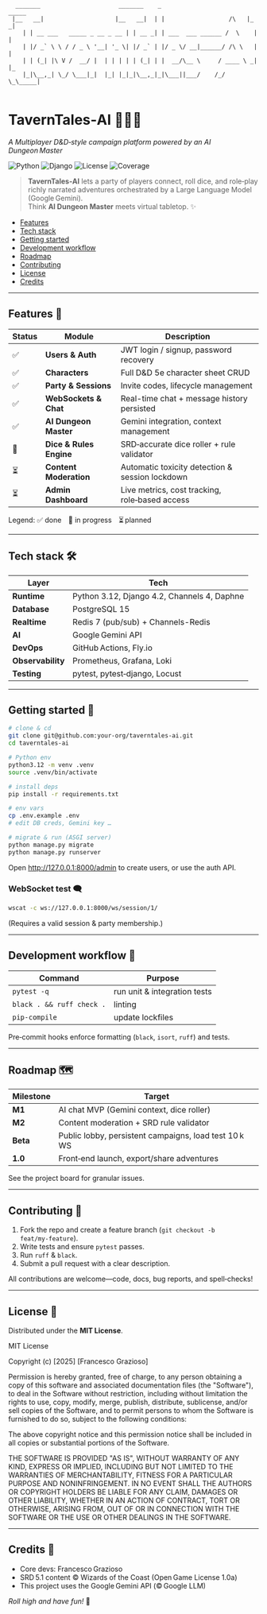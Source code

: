 ```
  _______                      _______    _                         _____ 
 |__   __|                    |__   __|  | |                  /\   |_   _|
    | | __ ___   _____ _ __ _ __ | | __ _| | ___  ___ ______ /  \    | |  
    | |/ _` \ \ / / _ \ '__| '_ \| |/ _` | |/ _ \/ __|______/ /\ \   | |  
    | | (_| |\ V /  __/ |  | | | | | (_| | |  __/\__ \     / ____ \ _| |_ 
    |_|\__,_| \_/ \___|_|  |_| |_|_|\__,_|_|\___||___/    /_/    \_\_____|
                                                            
```

# TavernTales‑AI 🎲🧙‍♂️
*A Multiplayer D&D‑style campaign platform powered by an AI Dungeon Master*

![Python](https://img.shields.io/badge/python-3.12+-blue?logo=python)
![Django](https://img.shields.io/badge/Django-4.2-green?logo=django)
![License](https://img.shields.io/badge/license-MIT-blue)
![Coverage](https://img.shields.io/badge/coverage-90%25-brightgreen)

> **TavernTales‑AI** lets a party of players connect, roll dice, and role‑play
> richly narrated adventures orchestrated by a Large Language Model (Google Gemini).  
> Think **AI Dungeon Master** meets virtual tabletop. ✨

- [Features](#features)
- [Tech stack](#tech-stack)
- [Getting started](#getting-started)
- [Development workflow](#development-workflow)
- [Roadmap](#roadmap)
- [Contributing](#contributing)
- [License](#license)
- [Credits](#credits)

---

## Features 🚀

| Status | Module | Description |
| ------ | ------ | ----------- |
| ✅ | **Users & Auth** | JWT login / signup, password recovery |
| ✅ | **Characters** | Full D&D 5e character sheet CRUD |
| ✅ | **Party & Sessions** | Invite codes, lifecycle management |
| ✅ | **WebSockets & Chat** | Real-time chat + message history persisted |
| ✅ | **AI Dungeon Master** | Gemini integration, context management |
| 🚧 | **Dice & Rules Engine** | SRD‑accurate dice roller + rule validator |
| ⏳ | **Content Moderation** | Automatic toxicity detection & session lockdown |
| ⏳ | **Admin Dashboard** | Live metrics, cost tracking, role‑based access |

Legend: ✅ done 🚧 in progress ⏳ planned

---

## Tech stack 🛠

| Layer | Tech |
| ----- | ---- |
| **Runtime** | Python 3.12, Django 4.2, Channels 4, Daphne |
| **Database** | PostgreSQL 15 |
| **Realtime** | Redis 7 (pub/sub) + Channels-Redis |
| **AI** | Google Gemini API |
| **DevOps** | GitHub Actions, Fly.io |
| **Observability** | Prometheus, Grafana, Loki |
| **Testing** | pytest, pytest‑django, Locust |

---

## Getting started 🐉

```bash
# clone & cd
git clone git@github.com:your‑org/taverntales‑ai.git
cd taverntales‑ai

# Python env
python3.12 -m venv .venv
source .venv/bin/activate

# install deps
pip install -r requirements.txt

# env vars
cp .env.example .env
# edit DB creds, Gemini key …

# migrate & run (ASGI server)
python manage.py migrate
python manage.py runserver
```

Open <http://127.0.0.1:8000/admin> to create users, or use the auth API.

### WebSocket test 🗨️

```bash
wscat -c ws://127.0.0.1:8000/ws/session/1/
```

(Requires a valid session & party membership.)

---

## Development workflow 🧰

| Command | Purpose |
| ------- | ------- |
| `pytest -q` | run unit & integration tests |
| `black . && ruff check .` | linting |
| `pip‑compile` | update lockfiles |

Pre‑commit hooks enforce formatting (`black`, `isort`, `ruff`) and tests.

---

## Roadmap 🗺

| Milestone | Target |
| --------- | ------ |
| **M1** | AI chat MVP (Gemini context, dice roller) |
| **M2** | Content moderation + SRD rule validator |
| **Beta** | Public lobby, persistent campaigns, load test 10 k WS |
| **1.0** | Front‑end launch, export/share adventures |

See the project board for granular issues.

---

## Contributing 🤝

1. Fork the repo and create a feature branch (`git checkout -b feat/my‑feature`).
2. Write tests and ensure `pytest` passes.
3. Run `ruff` & `black`.
4. Submit a pull request with a clear description.

All contributions are welcome—code, docs, bug reports, and spell‑checks!

---

## License 📝

Distributed under the **MIT License**.  

MIT License

Copyright (c) [2025] [Francesco Grazioso]

Permission is hereby granted, free of charge, to any person obtaining a copy
of this software and associated documentation files (the "Software"), to deal
in the Software without restriction, including without limitation the rights
to use, copy, modify, merge, publish, distribute, sublicense, and/or sell
copies of the Software, and to permit persons to whom the Software is
furnished to do so, subject to the following conditions:

The above copyright notice and this permission notice shall be included in all
copies or substantial portions of the Software.

THE SOFTWARE IS PROVIDED "AS IS", WITHOUT WARRANTY OF ANY KIND, EXPRESS OR
IMPLIED, INCLUDING BUT NOT LIMITED TO THE WARRANTIES OF MERCHANTABILITY,
FITNESS FOR A PARTICULAR PURPOSE AND NONINFRINGEMENT. IN NO EVENT SHALL THE
AUTHORS OR COPYRIGHT HOLDERS BE LIABLE FOR ANY CLAIM, DAMAGES OR OTHER
LIABILITY, WHETHER IN AN ACTION OF CONTRACT, TORT OR OTHERWISE, ARISING FROM,
OUT OF OR IN CONNECTION WITH THE SOFTWARE OR THE USE OR OTHER DEALINGS IN THE
SOFTWARE.

---

## Credits 🙌

* Core devs: Francesco Grazioso
* SRD 5.1 content © Wizards of the Coast (Open Game License 1.0a)
* This project uses the Google Gemini API (© Google LLM)

*Roll high and have fun!* 🎲
